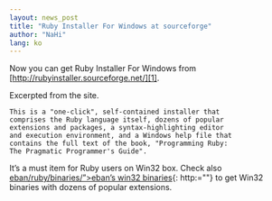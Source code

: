 ```yaml
---
layout: news_post
title: "Ruby Installer For Windows at sourceforge"
author: "NaHi"
lang: ko
---
```


Now you can get Ruby Installer For Windows from
[http://rubyinstaller.sourceforge.net/][1].

Excerpted from the site.


    This is a "one-click", self-contained installer that
    comprises the Ruby language itself, dozens of popular
    extensions and packages, a syntax-highlighting editor
    and execution environment, and a Windows help file that
    contains the full text of the book, "Programming Ruby:
    The Pragmatic Programmer's Guide". 

It’s a must item for Ruby users on Win32 box. Check also
[eban/ruby/binaries/”&gt;eban’s win32 binaries][2]{: http:=""} to get
Win32 binaries with dozens of popular extensions.



[1]: http://rubyinstaller.sourceforge.net/ 
[2]: http://www.dm4lab.to/&lt;sub&gt;usa/ruby/index_en.html#download%E2%80%9D&gt;usa%E2%80%99s%20binaries&lt;/a&gt;%20and%0A&lt;a%20href= 
